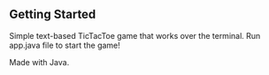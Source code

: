 ## Getting Started

Simple text-based TicTacToe game that works over the terminal. Run app.java file to start the game!

Made with Java.
